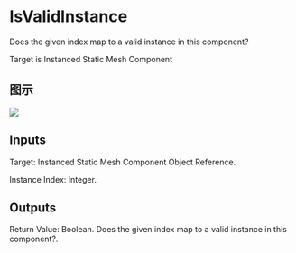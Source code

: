 # IsValidInstance

Does the given index map to a valid instance in this component?

Target is Instanced Static Mesh Component

## 图示

![]($-20221218-18244126.png)

## Inputs

Target: Instanced Static Mesh Component Object Reference.

Instance Index: Integer.  

## Outputs

Return Value: Boolean. Does the given index map to a valid instance in this component?.


